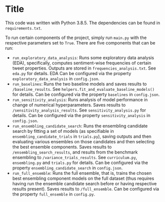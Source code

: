 # Title

This code was written with Python 3.8.5.  The dependencies can be found in `requirements.txt`.

To run certain components of the project, simply run `main.py` with the respective parameters set to `True`. There are five components that can be run:
- `run_exploratory_data_analysis`: Runs some exploratory data analysis (EDA), specifically, computes sentiment-wise frequencies of certain tweet properties. Outputs are stored in `frequencies_analysis.txt`. See `eda.py` for details. EDA Can be configured via the property `exploratory_data_analysis` in `config.json`. 
- `run_baselines`: Runs the two baseline models and saves results to `/baseline_results`. See `helpers.fit_and_evaluate_baseline_models()` for details. Can be configured via the property `baselines` in `config.json`.
- `run_sensitivity_analysis`: Runs analysis of model performance in change of numerical hyperparameters. Saves results to `/sensitivity_analysis_results`. See `sensitivity_analysis.py` for details. Can be configured via the property `sensitivity_analysis` in `config.json`.
- `run_ensembling_candidate_search`: Runs the ensembling candidate search by fitting a set of models (as specifiable in `ensembling_candidate_trials` in `trials.py`), saving outputs and then evaluating various ensembles on those candidates and then selecting the best ensemble components. Saves results to `/ensembling_search_results`, and results from the benchmark ensembling to `/variance_trials_results`. See `curriculum.py`, `ensembling.py` and `trials.py` for details. Can be configured via the property `ensembling_candidate_search` in `config.json`.   
- `run_full_ensemble`: Runs the full ensemble, that is, trains the chosen best ensembling component models on the full dataset (thus requires having run the ensemble candidate search before or having respective results present). Saves results to `/full_ensemble`. Can be configured via the property `full_ensemble` in `config.py`. 
